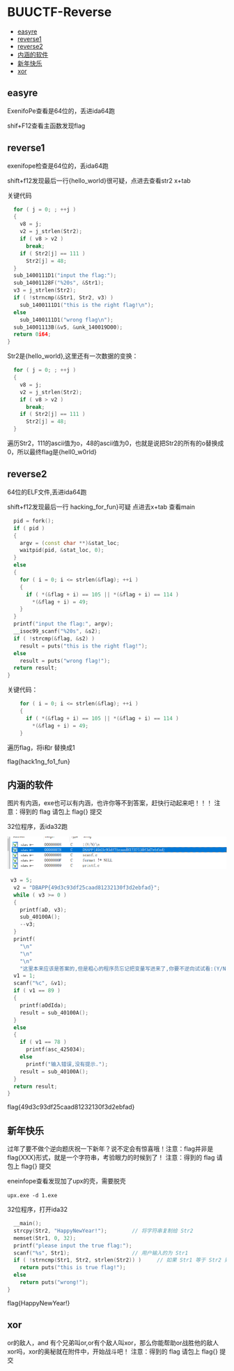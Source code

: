 # BUUCTF-Reverse

- [easyre](#easyre)
- [reverse1](#reverse1)
- [reverse2](#reverse2)
- [内涵的软件](#内涵的软件)
- [新年快乐](#新年快乐)
- [xor](#xor)
## easyre

ExenifoPe查看是64位的，丢进ida64跑

shif+F12查看主函数发现flag

## reverse1

exenifope检查是64位的，丢ida64跑

shift+f12发现最后一行{hello_world}很可疑，点进去查看str2 x+tab

关键代码
```c++
  for ( j = 0; ; ++j )
  {
    v8 = j;
    v2 = j_strlen(Str2);
    if ( v8 > v2 )
      break;
    if ( Str2[j] == 111 )
      Str2[j] = 48;
  }
  sub_1400111D1("input the flag:");
  sub_14001128F("%20s", &Str1);
  v3 = j_strlen(Str2);
  if ( !strncmp(&Str1, Str2, v3) )
    sub_1400111D1("this is the right flag!\n");
  else
    sub_1400111D1("wrong flag\n");
  sub_14001113B(&v5, &unk_140019D00);
  return 0i64;
}
```

Str2是{hello_world},这里还有一次数据的变换：

```c++
  for ( j = 0; ; ++j )
  {
    v8 = j;
    v2 = j_strlen(Str2);
    if ( v8 > v2 )
      break;
    if ( Str2[j] == 111 )
      Str2[j] = 48;
  }
```

遍历Str2，111的ascii值为o，48的ascii值为0，也就是说把Str2的所有的o替换成0，所以最终flag是{hell0_w0rld}

## reverse2

64位的ELF文件,丢进ida64跑

shift+f12发现最后一行 hacking_for_fun}可疑 点进去x+tab 查看main

```c++
  pid = fork();
  if ( pid )
  {
    argv = (const char **)&stat_loc;
    waitpid(pid, &stat_loc, 0);
  }
  else
  {
    for ( i = 0; i <= strlen(&flag); ++i )
    {
      if ( *(&flag + i) == 105 || *(&flag + i) == 114 )
        *(&flag + i) = 49;
    }
  }
  printf("input the flag:", argv);
  __isoc99_scanf("%20s", &s2);
  if ( !strcmp(&flag, &s2) )
    result = puts("this is the right flag!");
  else
    result = puts("wrong flag!");
  return result;
}
```

关键代码：
```c++
    for ( i = 0; i <= strlen(&flag); ++i )
    {
      if ( *(&flag + i) == 105 || *(&flag + i) == 114 )
        *(&flag + i) = 49;
    }
```

遍历flag，将i和r 替换成1

flag{hack1ng_fo1_fun}

## 内涵的软件

图片有内涵，exe也可以有内涵，也许你等不到答案，赶快行动起来吧！！！ 注意：得到的 flag 请包上 flag{} 提交

32位程序，丢ida32跑

![image](./img/neihan1.png)

```c++
 v3 = 5;
  v2 = "DBAPP{49d3c93df25caad81232130f3d2ebfad}";
  while ( v3 >= 0 )
  {
    printf(aD, v3);
    sub_40100A();
    --v3;
  }
  printf(
    "\n"
    "\n"
    "\n"
    "这里本来应该是答案的,但是粗心的程序员忘记把变量写进来了,你要不逆向试试看:(Y/N)\n");
  v1 = 1;
  scanf("%c", &v1);
  if ( v1 == 89 )
  {
    printf(aOdIda);
    result = sub_40100A();
  }
  else
  {
    if ( v1 == 78 )
      printf(asc_425034);
    else
      printf("输入错误,没有提示.");
    result = sub_40100A();
  }
  return result;
}
```

flag{49d3c93df25caad81232130f3d2ebfad}

## 新年快乐

过年了要不做个逆向题庆祝一下新年？说不定会有惊喜哦！注意：flag并非是flag{XXX}形式，就是一个字符串，考验眼力的时候到了！ 注意：得到的 flag 请包上 flag{} 提交

eneinfope查看发现加了upx的壳，需要脱壳

`upx.exe -d 1.exe`

32位程序，打开ida32

```c++
  __main();
  strcpy(Str2, "HappyNewYear!");        // 将字符串复制给 Str2
  memset(Str1, 0, 32);
  printf("please input the true flag:");
  scanf("%s", Str1);                    // 用户输入的为 Str1
  if ( !strncmp(Str1, Str2, strlen(Str2)) )     // 如果 Str1 等于 Str2 则成功
    return puts("this is true flag!");
  else
    return puts("wrong!");
}
```

flag{HappyNewYear!}

## xor
or的敌人，and 有个兄弟叫or,or有个敌人叫xor，那么你能帮助or战胜他的敌人xor吗，xor的奥秘就在附件中，开始战斗吧！ 注意：得到的 flag 请包上 flag{} 提交
